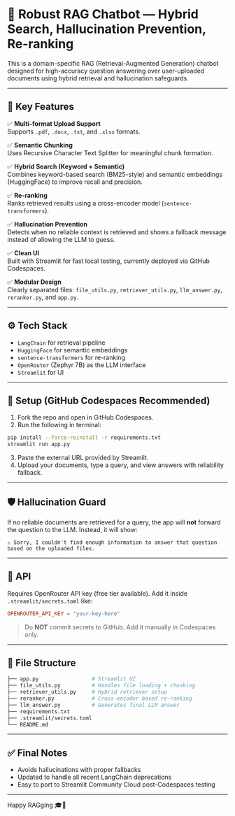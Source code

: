 # 🤖 Robust RAG Chatbot — Hybrid Search, Hallucination Prevention, Re-ranking

This is a domain-specific RAG (Retrieval-Augmented Generation) chatbot designed for high-accuracy question answering over user-uploaded documents using hybrid retrieval and hallucination safeguards.

---

## 🎯 Key Features

✅ **Multi-format Upload Support**  
Supports `.pdf`, `.docx`, `.txt`, and `.xlsx` formats.

✅ **Semantic Chunking**  
Uses Recursive Character Text Splitter for meaningful chunk formation.

✅ **Hybrid Search (Keyword + Semantic)**  
Combines keyword-based search (BM25-style) and semantic embeddings (HuggingFace) to improve recall and precision.

✅ **Re-ranking**  
Ranks retrieved results using a cross-encoder model (`sentence-transformers`).

✅ **Hallucination Prevention**  
Detects when no reliable context is retrieved and shows a fallback message instead of allowing the LLM to guess.

✅ **Clean UI**  
Built with Streamlit for fast local testing, currently deployed via GitHub Codespaces.

✅ **Modular Design**  
Clearly separated files: `file_utils.py`, `retriever_utils.py`, `llm_answer.py`, `reranker.py`, and `app.py`.

---

## ⚙️ Tech Stack

- `LangChain` for retrieval pipeline
- `HuggingFace` for semantic embeddings
- `sentence-transformers` for re-ranking
- `OpenRouter` (Zephyr 7B) as the LLM interface
- `Streamlit` for UI

---

## 🚀 Setup (GitHub Codespaces Recommended)

1. Fork the repo and open in GitHub Codespaces.
2. Run the following in terminal:

```bash
pip install --force-reinstall -r requirements.txt
streamlit run app.py
```

3. Paste the external URL provided by Streamlit.
4. Upload your documents, type a query, and view answers with reliability fallback.

---

## 🛡️ Hallucination Guard

If no reliable documents are retrieved for a query, the app will **not** forward the question to the LLM. Instead, it will show:

```
⚠️ Sorry, I couldn't find enough information to answer that question based on the uploaded files.
```

---

## 🔐 API

Requires OpenRouter API key (free tier available). Add it inside `.streamlit/secrets.toml` like:

```toml
OPENROUTER_API_KEY = "your-key-here"
```

> Do **NOT** commit secrets to GitHub. Add it manually in Codespaces only.

---

## 🧩 File Structure

```bash
├── app.py                 # Streamlit UI
├── file_utils.py          # Handles file loading + chunking
├── retriever_utils.py     # Hybrid retriever setup
├── reranker.py            # Cross-encoder based re-ranking
├── llm_answer.py          # Generates final LLM answer
├── requirements.txt
├── .streamlit/secrets.toml
└── README.md
```

---

## ✅ Final Notes

- Avoids hallucinations with proper fallbacks
- Updated to handle all recent LangChain deprecations
- Easy to port to Streamlit Community Cloud post-Codespaces testing

---

Happy RAGging 🎓🚀

